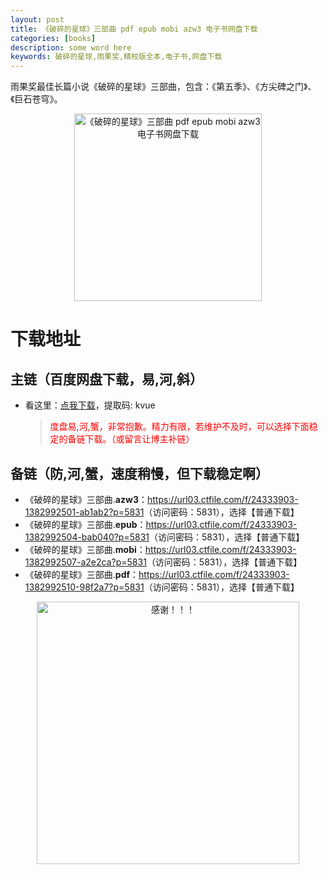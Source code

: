 ```yaml
---
layout: post
title: 《破碎的星球》三部曲 pdf epub mobi azw3 电子书网盘下载
categories: [books]
description: some word here
keywords: 破碎的星球,雨果奖,精校版全本,电子书,网盘下载
---
```


雨果奖最佳长篇小说《破碎的星球》三部曲，包含：《第五季》、《方尖碑之门》、《巨石苍穹》。

<div align="center"><img src="https://qweree.cn/wp-content/uploads/2024/10/po-sui-de-xing-qiu.jpg" alt="《破碎的星球》三部曲 pdf epub mobi azw3 电子书网盘下载" width="300px" height="auto"></div>

# 下载地址

## 主链（百度网盘下载，易,河,斜）

- 看这里：[点我下载](https://pan.baidu.com/s/1iMXUbSbtZQZjDcqDmnWUyw?pwd=kvue)，提取码: kvue

  > <p style="color:red" >度盘易,河,蟹，非常抱歉。精力有限，若维护不及时，可以选择下面稳定的备链下载。（或留言让博主补链）</p>

## 备链（防,河,蟹，速度稍慢，但下载稳定啊）

- 《破碎的星球》三部曲.**azw3**：<https://url03.ctfile.com/f/24333903-1382992501-ab1ab2?p=5831>（访问密码：5831），选择【普通下载】
- 《破碎的星球》三部曲.**epub**：<https://url03.ctfile.com/f/24333903-1382992504-bab040?p=5831>（访问密码：5831），选择【普通下载】
- 《破碎的星球》三部曲.**mobi**：<https://url03.ctfile.com/f/24333903-1382992507-a2e2ca?p=5831>（访问密码：5831），选择【普通下载】
- 《破碎的星球》三部曲.**pdf**：<https://url03.ctfile.com/f/24333903-1382992510-98f2a7?p=5831>（访问密码：5831），选择【普通下载】

<div align="center"><img src="https://pic.imgdb.cn/item/6707df6bd29ded1a8ce37031.gif" alt="感谢！！！" width="420px" height="auto"/></div>
